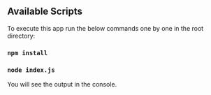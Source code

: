 ## Available Scripts

To execute this app run the below commands one by one in the root directory:

### `npm install`

### `node index.js`

You will see the output in the console.
